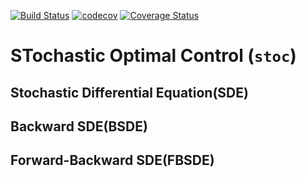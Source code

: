 [![Build Status](https://travis-ci.org/yoon-gu/stoc.svg?branch=master)](https://travis-ci.org/yoon-gu/stoc)
[![codecov](https://codecov.io/gh/yoon-gu/stoc/branch/master/graph/badge.svg)](https://codecov.io/gh/yoon-gu/stoc)
[![Coverage Status](https://coveralls.io/repos/github/yoon-gu/stoc/badge.svg)](https://coveralls.io/github/yoon-gu/stoc)
# STochastic Optimal Control (`stoc`)
## Stochastic Differential Equation(SDE)
## Backward SDE(BSDE)
## Forward-Backward SDE(FBSDE)